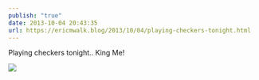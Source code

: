 ```yaml
---
publish: "true"
date: 2013-10-04 20:43:35
url: https://ericmwalk.blog/2013/10/04/playing-checkers-tonight.html
---
```


Playing checkers tonight.. King Me!

![](https://ericmwalk.blog/uploads/2022/5ceb4b2de1.jpg)